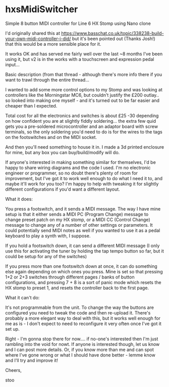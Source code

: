 # hxsMidiSwitcher
Simple 8 button MIDI controller for Line 6 HX Stomp using Nano clone

I'd originally shared this at https://www.basschat.co.uk/topic/338238-build-your-own-midi-controller-i-did/ but it's been pointed out (Thanks Josh!) that this would be a more sensible place for it.

It works OK and has served me fairly well over the last ~8 months I've been using it, but v2 is in the works with a touchscreen and expression pedal input...

Basic description (from that thread - although there's more info there if you want to trawl through the entire thread...

I wanted to add some more control options to my Stomp and was looking at controllers like the Morningstar MC6, but couldn't justify the £200 outlay.. so looked into making one myself - and it's turned out to be far easier and cheaper than I expected.

Total cost for all the electronics and switches is about £25 -30 depending on how confident you are at slightly fiddly soldering... the extra few quid gets you a pre-soldered microcontroller and an adaptor board with screw terminals, so the only soldering you'd need to do is for the wires to the tags on the footswitches and on the MIDI socket.

And then you'll need something to house it in. I made a 3d printed enclosure for mine, but any box you can buy/build/modify will do.

If anyone's interested in making something similar for themselves, I'd be happy to share wiring diagrams and the code I used. I'm no electronic engineer or programmer, so no doubt there's plenty of room for improvement, but I've got it to work well enough to do what I need it to, and maybe it'll work for you too? I'm happy to help with tweaking it for slightly different configurations if you'd want a different layout.

What it does:

You press a footswitch, and it sends a MIDI message. The way I have mine setup is that it either sends a MIDI PC (Program Change) message to change preset patch on my HX stomp, or a MIDI CC (Control Change) message to change any of a number of other settings or parameters. It could potentially send MIDI notes as well if you wanted to use it as a pedal keyboard to play a synth with, I suppose.

If you hold a footswitch down, it can send a different MIDI message (I only use this for activating the tuner by holding the tap tempo button so far, but it could be setup for any of the switches)

If you press more than one footswitch down at once, it can do something else again depending on which ones you press. Mine is set so that pressing 1+2 or 2+3 switches through different pages / banks of button configurations, and pressing 7 + 8 is a sort of panic mode which resets the HX stomp to preset 1, and resets the controller back to the first page.

What it can't do:

It's not programmable from the unit. To change the way the buttons are configured you need to tweak the code and then re-upload it. There's probably a more elegant way to deal with this, but it works well enough for me as is - I don't expect to need to reconfigure it very often once I've got it set up.

Right - I'm gonna stop there for now.... if no-one's interested then I'm just rambling into the void for nowt. If anyone is interested though, let us know and I can post more details. Or, if you know more than me and can spot where I've gone wrong or what I should have done better - lemme know and I'll try and improve it!

 

Cheers,

 

stoo
